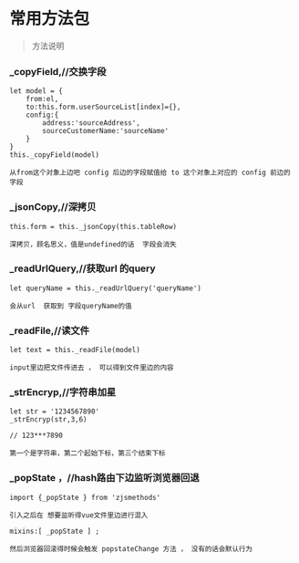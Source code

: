 <!--
 * @Date: 2019-10-17 19:10:13
 * @information: 最后更新时间
 -->
# 常用方法包

> 方法说明




### _copyField,//交换字段


    let model = {
        from:el,
        to:this.form.userSourceList[index]={},
        config:{
            address:'sourceAddress',
            sourceCustomerName:'sourceName'
        }
    }
    this._copyField(model)

    从from这个对象上边吧 config 后边的字段赋值给 to 这个对象上对应的 config 前边的字段


### _jsonCopy,//深拷贝



    this.form = this._jsonCopy(this.tableRow)

    深拷贝，顾名思义，值是undefined的话  字段会消失




### _readUrlQuery,//获取url 的query

    let queryName = this._readUrlQuery('queryName')

    会从url  获取到 字段queryName的值


### _readFile,//读文件

    let text = this._readFile(model)

    input里边把文件传进去 ， 可以得到文件里边的内容


### _strEncryp,//字符串加星

    let str = '1234567890'
    _strEncryp(str,3,6)

    // 123***7890

    第一个是字符串，第二个起始下标，第三个结束下标

### _popState ，//hash路由下边监听浏览器回退

    import {_popState } from 'zjsmethods'

    引入之后在 想要监听得vue文件里边进行混入

    mixins:[ _popState ] ;

    然后浏览器回滚得时候会触发 popstateChange 方法 ， 没有的话会默认行为

